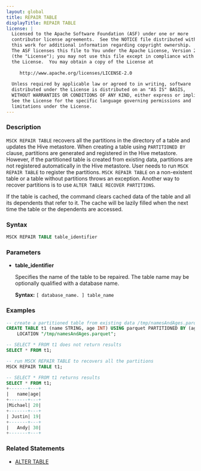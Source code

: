 ```yaml
---
layout: global
title: REPAIR TABLE
displayTitle: REPAIR TABLE
license: |
  Licensed to the Apache Software Foundation (ASF) under one or more
  contributor license agreements.  See the NOTICE file distributed with
  this work for additional information regarding copyright ownership.
  The ASF licenses this file to You under the Apache License, Version 2.0
  (the "License"); you may not use this file except in compliance with
  the License.  You may obtain a copy of the License at
 
     http://www.apache.org/licenses/LICENSE-2.0
 
  Unless required by applicable law or agreed to in writing, software
  distributed under the License is distributed on an "AS IS" BASIS,
  WITHOUT WARRANTIES OR CONDITIONS OF ANY KIND, either express or implied.
  See the License for the specific language governing permissions and
  limitations under the License.
---
```


### Description

`MSCK REPAIR TABLE` recovers all the partitions in the directory of a table and updates the Hive metastore. When creating a table using `PARTITIONED BY` clause, partitions are generated and registered in the Hive metastore. However, if the partitioned table is created from existing data, partitions are not registered automatically in the Hive metastore. User needs to run `MSCK REPAIR TABLE` to register the partitions. `MSCK REPAIR TABLE` on a non-existent table or a table without partitions throws an exception. Another way to recover partitions is to use `ALTER TABLE RECOVER PARTITIONS`.

If the table is cached, the command clears cached data of the table and all its dependents that refer to it. The cache will be lazily filled when the next time the table or the dependents are accessed.

### Syntax

```sql
MSCK REPAIR TABLE table_identifier
```

### Parameters

* **table_identifier**

    Specifies the name of the table to be repaired. The table name may be optionally qualified with a database name.

    **Syntax:** `[ database_name. ] table_name`

### Examples

```sql
-- create a partitioned table from existing data /tmp/namesAndAges.parquet
CREATE TABLE t1 (name STRING, age INT) USING parquet PARTITIONED BY (age)
    LOCATION "/tmp/namesAndAges.parquet";

-- SELECT * FROM t1 does not return results
SELECT * FROM t1;

-- run MSCK REPAIR TABLE to recovers all the partitions
MSCK REPAIR TABLE t1;

-- SELECT * FROM t1 returns results
SELECT * FROM t1;
+-------+---+
|   name|age|
+-------+---+
|Michael| 20|
+-------+---+
| Justin| 19|
+-------+---+
|   Andy| 30|
+-------+---+
```

### Related Statements

* [ALTER TABLE](sql-ref-syntax-ddl-alter-table.html)
